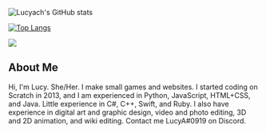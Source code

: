 ![Lucyach's GitHub stats](https://github-readme-stats.vercel.app/api?username=lucyach&show_icons=true&theme=cobalt&count_private=true&hide=issues,prs)

[![Top Langs](https://github-readme-stats.vercel.app/api/top-langs/?username=lucyach&layout=compact&theme=cobalt)](https://github.com/anuraghazra/github-readme-stats)

![](https://komarev.com/ghpvc/?username=lucyach&color=ff69b4)


## About Me
Hi, I'm Lucy. She/Her. I make small games and websites. I started coding on Scratch in 2013, and I am experienced in Python, JavaScript, HTML+CSS, and Java. Little experience in C#, C++, Swift, and Ruby. I also have experience in digital art and graphic design, video and photo editing, 3D and 2D animation, and wiki editing. Contact me LucyA#0919 on Discord.

<!-- Always learning new skills and languages. I also love backpacking, music, and activism (specifically feminism and animal rights)! -->

<!--
**lucyach/lucyach** is a ✨ _special_ ✨ repository because its `README.md` (this file) appears on your GitHub profile.

Here are some ideas to get you started:

- 🔭 I’m currently working on ...
- 🌱 I’m currently learning ...
- 👯 I’m looking to collaborate on ...
- 🤔 I’m looking for help with ...
- 💬 Ask me about ...
- 📫 How to reach me: ...
- 😄 Pronouns: ...
- ⚡ Fun fact: ...
-->
